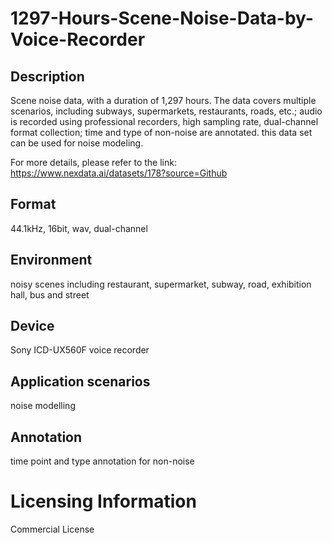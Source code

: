 # 1297-Hours-Scene-Noise-Data-by-Voice-Recorder


## Description
Scene noise data, with a duration of 1,297 hours. The data covers multiple scenarios, including subways, supermarkets, restaurants, roads, etc.; audio is recorded using professional recorders, high sampling rate, dual-channel format collection; time and type of non-noise are annotated. this data set can be used for noise modeling.

For more details, please refer to the link: https://www.nexdata.ai/datasets/178?source=Github


## Format
44.1kHz, 16bit, wav, dual-channel

## Environment
noisy scenes including restaurant, supermarket, subway, road, exhibition hall, bus and street

## Device
Sony ICD-UX560F voice recorder

## Application scenarios
noise modelling

## Annotation
time point and type annotation for non-noise

# Licensing Information
Commercial License
